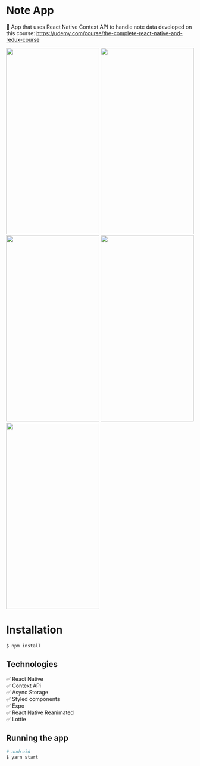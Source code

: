 # Note App
:pencil: App that uses React Native Context API to handle note data developed on this course: https://udemy.com/course/the-complete-react-native-and-redux-course

<p float="left">
  <img src="https://img.imageupload.net/2020/07/22/Anotacao-2020-07-22-012936.png" width="250" height="500" />
  <img src="https://img.imageupload.net/2020/07/22/screencap-2020-07-22T041349.948Z.png" width="250" height="500"/>
  <img src="https://img.imageupload.net/2020/07/22/screencap-2020-07-22T041418.235Z.png" width="250" height="500"/>
  <img src="https://img.imageupload.net/2020/07/22/screencap-2020-07-22T041457.226Z.png" width="250" height="500" />
  <img src="https://img.imageupload.net/2020/07/22/screencap-2020-07-22T041507.058Z.png" width="250" height="500" />
</p>

# Installation

```bash
$ npm install
```

## Technologies

:white_check_mark: React Native\
:white_check_mark: Context APi\
:white_check_mark: Async Storage\
:white_check_mark: Styled components\
:white_check_mark: Expo\
:white_check_mark: React Native Reanimated\
:white_check_mark: Lottie

## Running the app

```bash
# android
$ yarn start
